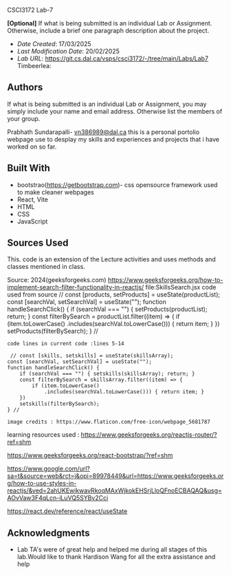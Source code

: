 CSCI3172 Lab-7

**[Optional]** If what is being submitted is an individual Lab or Assignment. Otherwise, include a brief one paragraph description about the project.

* *Date Created*: 17/03/2025
* *Last Modification Date*: 20/02/2025
* *Lab URL*: https://git.cs.dal.ca/vsps/csci3172/-/tree/main/Labs/Lab7
Timbeerlea: 


## Authors

If what is being submitted is an individual Lab or Assignment, you may simply include your name and email address. Otherwise list the members of your group.

Prabhath Sundarapalli- vn386989@dal.ca
this is a personal portolio webpage use to desplay my skills and experiences and projects that i have worked on so far.


## Built With

<!--- Provide a list of the frameworks used to build this application, your list should include the name of the framework used, the url where the framework is available for download and what the framework was used for, see the example below --->

* bootstrao(https://getbootstrap.com)- css opensource framework used to make cleaner webpages
* React, Vite
* HTML
* CSS
* JavaScript



## Sources Used

This. code is an extension of the Lecture activities and uses methods and classes mentioned in class.

Source: 2024(geeksforgeeks.com) https://www.geeksforgeeks.org/how-to-implement-search-filter-functionality-in-reactjs/
file:SkillsSearch.jsx
code used from source 
 // const [products, setProducts] = useState(productList);
    const [searchVal, setSearchVal] = useState("");
    function handleSearchClick() {
        if (searchVal === "") { setProducts(productList); return; }
        const filterBySearch = productList.filter((item) => {
            if (item.toLowerCase()
                .includes(searchVal.toLowerCase())) { return item; }
        })
        setProducts(filterBySearch);
    } //

    code lines in current code :lines 5-14

     // const [skills, setskills] = useState(skillsArray);
    const [searchVal, setSearchVal] = useState("");
    function handleSearchClick() {
        if (searchVal === "") { setskills(skillsArray); return; }
        const filterBySearch = skillsArray.filter((item) => {
            if (item.toLowerCase()
                .includes(searchVal.toLowerCase())) { return item; }
        })
        setskills(filterBySearch);
    } //

    image credits : https://www.flaticon.com/free-icon/webpage_5681787
learning resources used :
https://www.geeksforgeeks.org/reactjs-router/?ref=shm

https://www.geeksforgeeks.org/react-bootstrap/?ref=shm

https://www.google.com/url?sa=t&source=web&rct=j&opi=89978449&url=https://www.geeksforgeeks.org/how-to-use-styles-in-reactjs/&ved=2ahUKEwjkwavRkoqMAxWjkokEHSrjLloQFnoECBAQAQ&usg=AOvVaw3F4qLcn-iLuVQ5SYBv2Cci

https://react.dev/reference/react/useState
## Acknowledgments

* Lab TA's were of great help and helped me during all stages of this lab.Would like to thank Hardison Wang for all the extra assistance and help


